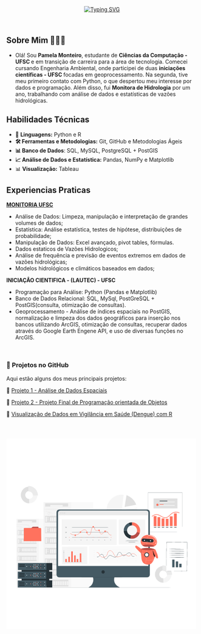 
<div align="center">
<!-- ========================= apresentação ========================= -->

[![Typing SVG](https://readme-typing-svg.demolab.com/?lines=Hi+!+I'm+Pamela+Monteiro;Welcome+to+my+profile+^-^&color=A020F0&center=true)](https://git.io/typing-svg)

</div> 

<div style="display: inline_block"><br>

## Sobre Mim 👩🏻‍💻
- Olá! Sou <b> Pamela Monteiro</b>, estudante de <b>Ciências da Computação -  UFSC </b> e em transição de carreira para a área de tecnologia. Comecei cursando Engenharia Ambiental, onde participei de duas <b> iniciações científicas - UFSC </b> focadas em geoprocessamento. Na segunda, tive meu primeiro contato com Python, o que despertou meu interesse por dados e programação. Além disso, fui <b> Monitora de Hidrologia</b> por um ano, trabalhando com análise de dados e estatísticas de vazões hidrológicas.


## Habilidades Técnicas 
- 📌 **Linguagens:** Python e R 
- **🛠 Ferramentas e Metodologias:** Git, GitHub e Metodologias Ágeis
- **📊 Banco de Dados**: SQL, MySQL, PostgreSQL + PostGIS
- **📈 Análise de Dados e Estatística:** Pandas, NumPy e Matplotlib 
- 📊 **Visualização:** Tableau  

## Experiencias Praticas 

[<b>  MONITORIA UFSC </b>](https://drive.google.com/file/d/1SaZKZqCLgirvBhReXTq4lTsuqOp3VVzn/view?usp=sharing)
  - Análise de Dados: Limpeza, manipulação e interpretação de grandes volumes de dados;
  - Estatística: Análise estatística, testes de hipótese, distribuições de probabilidade;
  - Manipulação de Dados: Excel avançado, pivot tables, fórmulas.
  - Dados estaticos de Vazões Hidrologicos;
  - Análise de frequência e previsão de eventos extremos em dados de vazões hidrológicas;
  - Modelos hidrológicos e climáticos baseados em dados;

<b> INICIAÇÂO CIENTIFICA - 
(LAUTEC) - UFSC </b> 
  - Programação para Análise: Python (Pandas e Matplotlib)
  - Banco de Dados Relacional: SQL, MySql, PostGreSQL + PostGIS(consulta, otimização de consultas).
  - Geoprocessamento - Análise de índices espaciais no PostGIS, normalização e limpeza dos dados geográficos para inserção nos bancos utilizando ArcGIS, otimização de consultas, recuperar dados através do Google Earth Engene API, e uso de diversas funções no ArcGIS. 

<br>

### 📂 Projetos no GitHub

Aqui estão alguns dos meus principais projetos:

🔹 [Projeto 1 - Análise de Dados Espaciais](https://github.com/pamelamontteiro/spatial-data-analysis-R)

🔹 [Projeto 2 - Projeto Final de Programação orientada de Objetos](https://github.com/pamelamontteiro/AdocaoPetsPOO)

🔹 [Visualização de Dados em Vigilância em Saúde (Dengue) com R](https://github.com/pamelamontteiro/r-data-viz)


<!-- <h3 align="left"> TECNOLOGIAS </h3> -->

<!-- <div align="left">
  <img src="https://cdn.jsdelivr.net/gh/devicons/devicon/icons/html5/html5-original.svg" height="25" alt="html5"  />
  <img width="8" />
  <img src="https://cdn.jsdelivr.net/gh/devicons/devicon/icons/css3/css3-original.svg" height="25" alt="css3"  />
  <img width="8" />
  <img src="https://cdn.jsdelivr.net/gh/devicons/devicon/icons/java/java-original.svg" height="25" alt="java"  />
  <img width="8" />
  <img src="https://cdn.jsdelivr.net/gh/devicons/devicon/icons/python/python-original.svg" height="25" alt="Python"  />
  <img width="8" />
  <img src="https://cdn.jsdelivr.net/gh/devicons/devicon/icons/mysql/mysql-original.svg" height="25" alt="mysql"  />
  <img width="8" />
  <img src="https://cdn.jsdelivr.net/gh/devicons/devicon/icons/postgresql/postgresql-original.svg" height="25" alt="postgresql logo"  />
  <img width="8" />
  <img src="https://cdn.jsdelivr.net/gh/devicons/devicon/icons/docker/docker-original.svg" height="25" alt="docker logo"  /> 
</div>
<br> -->

#
<br>

<img src="Dados.gif" width="500"/>